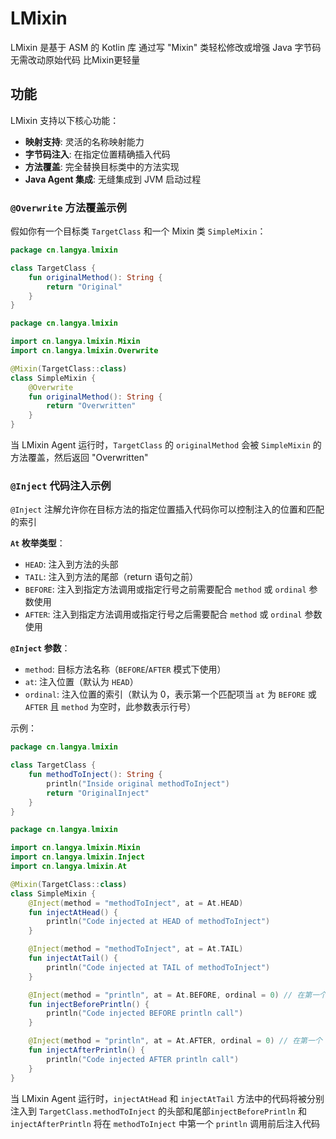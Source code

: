 # LMixin

LMixin 是基于 ASM 的 Kotlin 库 通过写 "Mixin" 类轻松修改或增强 Java 字节码 无需改动原始代码 比Mixin更轻量

## 功能
LMixin 支持以下核心功能：
- **映射支持**: 灵活的名称映射能力
- **字节码注入**: 在指定位置精确插入代码
- **方法覆盖**: 完全替换目标类中的方法实现
- **Java Agent 集成**: 无缝集成到 JVM 启动过程

### `@Overwrite` 方法覆盖示例

假如你有一个目标类 `TargetClass` 和一个 Mixin 类 `SimpleMixin`：

```kotlin:src/main/kotlin/cn/langya/lmixin/TargetClass.kt
package cn.langya.lmixin

class TargetClass {
    fun originalMethod(): String {
        return "Original"
    }
}
```

```kotlin:src/main/kotlin/cn/langya/lmixin/SimpleMixin.kt
package cn.langya.lmixin

import cn.langya.lmixin.Mixin
import cn.langya.lmixin.Overwrite

@Mixin(TargetClass::class)
class SimpleMixin {
    @Overwrite
    fun originalMethod(): String {
        return "Overwritten"
    }
}
```

当 LMixin Agent 运行时，`TargetClass` 的 `originalMethod` 会被 `SimpleMixin` 的方法覆盖，然后返回 "Overwritten"

### `@Inject` 代码注入示例

`@Inject` 注解允许你在目标方法的指定位置插入代码你可以控制注入的位置和匹配的索引

**`At` 枚举类型**：
- `HEAD`: 注入到方法的头部
- `TAIL`: 注入到方法的尾部（return 语句之前）
- `BEFORE`: 注入到指定方法调用或指定行号之前需要配合 `method` 或 `ordinal` 参数使用
- `AFTER`: 注入到指定方法调用或指定行号之后需要配合 `method` 或 `ordinal` 参数使用

**`@Inject` 参数**：
- `method`: 目标方法名称（`BEFORE`/`AFTER` 模式下使用）
- `at`: 注入位置（默认为 `HEAD`）
- `ordinal`: 注入位置的索引（默认为 0，表示第一个匹配项当 `at` 为 `BEFORE` 或 `AFTER` 且 `method` 为空时，此参数表示行号）

示例：

```kotlin:src/main/kotlin/cn/langya/lmixin/TargetClass.kt
package cn.langya.lmixin

class TargetClass {
    fun methodToInject(): String {
        println("Inside original methodToInject")
        return "OriginalInject"
    }
}
```

```kotlin:src/main/kotlin/cn/langya/lmixin/SimpleMixin.kt
package cn.langya.lmixin

import cn.langya.lmixin.Mixin
import cn.langya.lmixin.Inject
import cn.langya.lmixin.At

@Mixin(TargetClass::class)
class SimpleMixin {
    @Inject(method = "methodToInject", at = At.HEAD)
    fun injectAtHead() {
        println("Code injected at HEAD of methodToInject")
    }

    @Inject(method = "methodToInject", at = At.TAIL)
    fun injectAtTail() {
        println("Code injected at TAIL of methodToInject")
    }

    @Inject(method = "println", at = At.BEFORE, ordinal = 0) // 在第一个 println 调用前注入
    fun injectBeforePrintln() {
        println("Code injected BEFORE println call")
    }

    @Inject(method = "println", at = At.AFTER, ordinal = 0) // 在第一个 println 调用后注入
    fun injectAfterPrintln() {
        println("Code injected AFTER println call")
    }
}
```

当 LMixin Agent 运行时，`injectAtHead` 和 `injectAtTail` 方法中的代码将被分别注入到 `TargetClass.methodToInject` 的头部和尾部`injectBeforePrintln` 和 `injectAfterPrintln` 将在 `methodToInject` 中第一个 `println` 调用前后注入代码